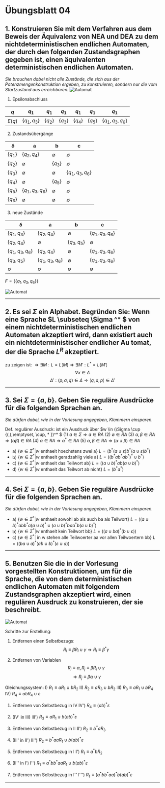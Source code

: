 # Übungsblatt 04
## 1. Konstruieren Sie mit dem Verfahren aus dem Beweis der Äquivalenz von NEA und DEA zu dem nichtdeterministischen endlichen Automaten, der durch den folgenden Zustandsgraphen gegeben ist, einen äquivalenten deterministischen endlichen Automaten.
*Sie brauchen dabei nicht alle Zustände, die sich aus der Potenzmengenkonstruktion ergeben, zu konstruieren, sondern nur die vom Startzustand aus erreichbaren.*
![Automat](Aufgabe1.png)
1. Epsilonabschluss

| $q$ | $q_1$ | $q_1$ | $q_1$ | $q_1$ | $q_1$ | $q_1$ |
| --- | --- | --- | --- | --- | --- | --- |
| $E(q)$ | $\{q_1,q_3\}$ | $\{q_2\}$ | $\{q_3\}$ | $\{q_4\}$ | $\{q_5\}$ | $\{q_1,q_3, q_6\}$ |

2. Zustandsübergänge

| $\delta$ | a | b | c |
| --- | --- | --- | --- |
| $\{q_1\}$ | $\{q_2,q_4\}$ | $\emptyset$ | $\emptyset$ |
| $\{q_2\}$ | $\emptyset$ | $\{q_3\}$ | $\emptyset$ |
| $\{q_3\}$ | $\emptyset$ | $\emptyset$ | $\{q_1,q_3,q_6\}$ |
| $\{q_4\}$ | $\emptyset$ | $\{q_5\}$ | $\emptyset$ |
| $\{q_5\}$ | $\{q_1,q_3,q_6\}$ | $\emptyset$ | $\emptyset$ |
| $\{q_6\}$ | $\emptyset$ | $\emptyset$ | $\emptyset$ |

3. neue Zustände

| $\delta$ | a | b | c |
| --- | --- | --- | --- |
| $\{q_1,q_3\}$ | $\{q_2,q_4\}$ | $\emptyset$ | $\{q_1,q_3,q_6\}$ |
| $\{q_2,q_4\}$ | $\emptyset$ | $\{q_3,q_5\}$ | $\emptyset$ |
| $\{q_1,q_3,q_6\}$ | $\{q_2,q_4\}$ | $\emptyset$ | $\{q_1,q_3,q_6\}$ |
| $\{q_3,q_5\}$ | $\{q_1,q_3,q_6\}$ | $\emptyset$ | $\{q_1,q_3,q_6\}$ |
| $\emptyset$ | $\emptyset$ | $\emptyset$ | $\emptyset$ |

$F=\{\{q_1,q_3,q_6\}\}$

![Automat](Automat1.png)

---

## 2. Es sei $\Sigma$ ein Alphabet. Begründen Sie: Wenn eine Sprache $L \subseteq \Sigma ^* $ von einem nichtdeterministischen endlichen Automaten akzeptiert wird, dann existiert auch ein nichtdeterministischer endlicher Au tomat, der die Sprache $L^R$ akzeptiert.

zu zeigen ist: $\Rightarrow \exists M: L=L(M) \Rightarrow \exists M': L^* =L(M')$
$$\forall x \in \Delta$$
$$\Delta' : (p,a,q)\in \Delta \Rightarrow (q,a,p) \in \Delta' $$

---

## 3. Sei $\Sigma =\{a,b\}$. Geben Sie reguläre Ausdrücke für die folgenden Sprachen an.
*Sie dürfen dabei, wie in der Vorlesung angegeben, Klammern einsparen.*

Def. regulärer Ausdruck: ist ein Ausdruck über $w \in (\Sigma \cup \{(,),\emptyset, \cup, * \})^* $
(1) $a\in \Sigma \Rightarrow a \in RA$
(2) $\emptyset \in RA$
(3) $\alpha , \beta \in RA \Rightarrow (\alpha \beta) \in RA$
(4) $\alpha \in RA \Rightarrow \alpha^* \in RA$
(5) $\alpha,\beta \in RA \Rightarrow (\alpha \cup \beta)\in RA$ 

* a) $\{w\in \Sigma ^* | w \text{ enthaelt hoechstens zwei a}\}$
$L=(b^* (a\cup \varepsilon)b^* (a \cup \varepsilon) b^* )$
* b) $\{w\in \Sigma ^* | w \text{ enthaelt geradzahlig viele a}\}$
$L=((b^* ab^* ab^* )^* \cup b^* )$
* c) $\{w\in \Sigma ^* | w \text{ enthaelt das Teilwort ab}\}$
$L=((a\cup b)^* ab(a\cup b)^* )$
* d) $\{w\in \Sigma ^* | w \text{ enthaelt das Teilwort ab nicht}\}$
$L=(b^* a^* )$

---

## 4. Sei $\Sigma =\{a,b\}$. Geben Sie reguläre Ausdrücke für die folgenden Sprachen an.
*Sie dürfen dabei, wie in der Vorlesung angegeben, Klammern einsparen.*

* a) $\{w\in \Sigma ^* | w \text{ enthaelt sowohl ab als auch ba als Teilwort}\}$
$L=((a\cup b)^* abb^* a(a\cup b)^* \cup (a\cup b)^* baa^* b(a\cup b)^* )$
* b) $\{w\in \Sigma ^* | w \text{ enthaelt kein Teilwort bb}\}$
$L=((a \cup ba)^* (b\cup \varepsilon))$
* c) $\{w\in \Sigma ^* | \text{ in w stehen alle Teilwoerter aa vor allen Teilwoertern bb}\}$
$L=((ba\cup a)^* (ab\cup b)^* (\varepsilon \cup a))$

---

## 5. Benutzen Sie die in der Vorlesung vorgestellten Konstruktionen, um für die Sprache, die von dem deterministischen endlichen Automaten mit folgendem Zustandsgraphen akzeptiert wird, einen regulären Ausdruck zu konstruieren, der sie beschreibt.
![Automat](Aufgabe5.png)

Schritte zur Erstellung:
1. Entfernen einen Selbstbezugs:
$$R_i\equiv \beta R_i \cup \gamma \Rightarrow R_i\equiv \beta^* \gamma$$

2. Entfernen von Variablen
$$R_i \equiv \alpha, R_j \equiv \beta R_i \cup \gamma $$
$$\Rightarrow R_j \equiv \beta \alpha \cup \gamma$$

Gleichungssystem:
I) $R_1\equiv aR_1\cup bR_2$
II) $R_2\equiv aR_3\cup bR_2$
III) $R_3\equiv aR_1 \cup bR_4$
IV) $R_4\equiv abR_4 \cup \varepsilon$

1. Entfernen von Selbstbezug in IV
IV') $R_4 \equiv (ab)^* \varepsilon$

2. (IV' in III)
III') $R_3\equiv aR_1 \cup b(ab)^* \varepsilon$

3. Entfernen von Selbstbezug in II
II') $R_2\equiv b^* aR_3$

4. (III' in II')
II'') $R_2 \equiv b^* aaR_1 \cup b(ab)^* \varepsilon$

5. Entfernen von Selbstbezug in I
I') $R_1 \equiv a^* bR_2$

6. (II'' in I')
I'') $R_1 \equiv a^* bb^* aaR_1\cup b(ab)^* \varepsilon$

7. Entfernen von Selbstbezug in I''
I''') $R_1\equiv (a^* bb^* aa)^* b(ab)^* \varepsilon$

---
